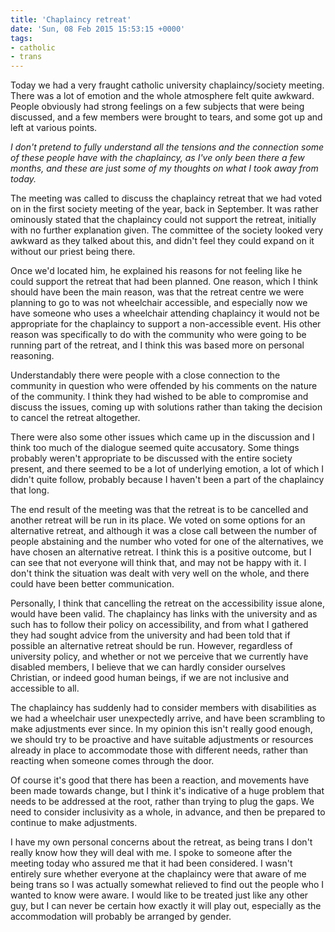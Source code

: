 ```yaml
---
title: 'Chaplaincy retreat'
date: 'Sun, 08 Feb 2015 15:53:15 +0000'
tags:
- catholic
- trans
---
```

Today we had a very fraught catholic university chaplaincy/society meeting. There was a lot of emotion and the whole atmosphere felt quite awkward. People obviously had strong feelings on a few subjects that were being discussed, and a few members were brought to tears, and some got up and left at various points.

<em>I don't pretend to fully understand all the tensions and the connection some of these people have with the chaplaincy, as I've only been there a few months, and these are just some of my thoughts on what I took away from today.</em>

The meeting was called to discuss the chaplaincy retreat that we had voted on in the first society meeting of the year, back in September. It was rather ominously stated that the chaplaincy could not support the retreat, initially with no further explanation given. The committee of the society looked very awkward as they talked about this, and didn't feel they could expand on it without our priest being there.

Once we'd located him, he explained his reasons for not feeling like he could support the retreat that had been planned. One reason, which I think should have been the main reason, was that the retreat centre we were planning to go to was not wheelchair accessible, and especially now we have someone who uses a wheelchair attending chaplaincy it would not be appropriate for the chaplaincy to support a non-accessible event. His other reason was specifically to do with the community who were going to be running part of the retreat, and I think this was based more on personal reasoning.

Understandably there were people with a close connection to the community in question who were offended by his comments on the nature of the community. I think they had wished to be able to compromise and discuss the issues, coming up with solutions rather than taking the decision to cancel the retreat altogether.

There were also some other issues which came up in the discussion and I think too much of the dialogue seemed quite accusatory. Some things probably weren't appropriate to be discussed with the entire society present, and there seemed to be a lot of underlying emotion, a lot of which I didn't quite follow, probably because I haven't been a part of the chaplaincy that long.

The end result of the meeting was that the retreat is to be cancelled and another retreat will be run in its place. We voted on some options for an alternative retreat, and although it was a close call between the number of people abstaining and the number who voted for one of the alternatives, we have chosen an alternative retreat. I think this is a positive outcome, but I can see that not everyone will think that, and may not be happy with it. I don't think the situation was dealt with very well on the whole, and there could have been better communication.

Personally, I think that cancelling the retreat on the accessibility issue alone, would have been valid. The chaplaincy has links with the university and as such has to follow their policy on accessibility, and from what I gathered they had sought advice from the university and had been told that if possible an alternative retreat should be run. However, regardless of university policy, and whether or not we perceive that we currently have disabled members, I believe that we can hardly consider ourselves Christian, or indeed good human beings, if we are not inclusive and accessible to all.

The chaplaincy has suddenly had to consider members with disabilities as we had a wheelchair user unexpectedly arrive, and have been scrambling to make adjustments ever since. In my opinion this isn't really good enough, we should try to be proactive and have suitable adjustments or resources already in place to accommodate those with different needs, rather than reacting when someone comes through the door.

Of course it's good that there has been a reaction, and movements have been made towards change, but I think it's indicative of a huge problem that needs to be addressed at the root, rather than trying to plug the gaps. We need to consider inclusivity as a whole, in advance, and then be prepared to continue to make adjustments.

I have my own personal concerns about the retreat, as being trans I don't really know how they will deal with me. I spoke to someone after the meeting today who assured me that it had been considered. I wasn't entirely sure whether everyone at the chaplaincy were that aware of me being trans so I was actually somewhat relieved to find out the people who I wanted to know were aware. I would like to be treated just like any other guy, but I can never be certain how exactly it will play out, especially as the accommodation will probably be arranged by gender.